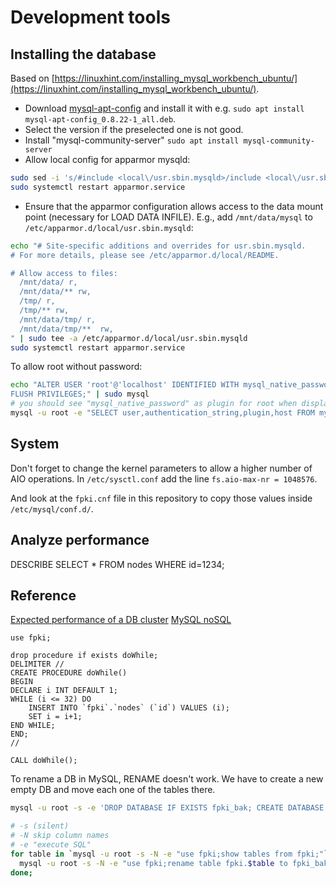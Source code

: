 # Development tools


## Installing the database

Based on [https://linuxhint.com/installing_mysql_workbench_ubuntu/](https://linuxhint.com/installing_mysql_workbench_ubuntu/).
- Download [mysql-apt-config](https://dev.mysql.com/downloads/repo/apt/) and install it with e.g. `sudo apt install mysql-apt-config_0.8.22-1_all.deb`.
- Select the version if the preselected one is not good.
- Install "mysql-community-server" `sudo apt install mysql-community-server`
- Allow local config for apparmor mysqld:
```bash
sudo sed -i 's/#include <local\/usr.sbin.mysqld>/include <local\/usr.sbin.mysqld>/' /etc/apparmor.d/usr.sbin.mysqld
sudo systemctl restart apparmor.service
```
- Ensure that the apparmor configuration allows access to the data mount point (necessary for LOAD DATA INFILE).
  E.g., add `/mnt/data/mysql` to `/etc/apparmor.d/local/usr.sbin.mysqld`:
```bash
echo "# Site-specific additions and overrides for usr.sbin.mysqld.
# For more details, please see /etc/apparmor.d/local/README.

# Allow access to files:
  /mnt/data/ r,
  /mnt/data/** rw,
  /tmp/ r,
  /tmp/** rw,
  /mnt/data/tmp/ r,
  /mnt/data/tmp/**  rw,
" | sudo tee -a /etc/apparmor.d/local/usr.sbin.mysqld
sudo systemctl restart apparmor.service
```

To allow root without password:
```bash
echo "ALTER USER 'root'@'localhost' IDENTIFIED WITH mysql_native_password BY '';
FLUSH PRIVILEGES;" | sudo mysql
# you should see "mysql_native_password" as plugin for root when displaying the root user:
mysql -u root -e "SELECT user,authentication_string,plugin,host FROM mysql.user;"
```


## System

Don't forget to change the kernel parameters to allow a higher number of AIO operations.
In `/etc/sysctl.conf` add the line `fs.aio-max-nr = 1048576`.

And look at the `fpki.cnf` file in this repository to copy those values inside `/etc/mysql/conf.d/`.

## Analyze performance

DESCRIBE SELECT * FROM nodes WHERE id=1234;



## Reference

[Expected performance of a DB cluster](https://www.mysql.com/why-mysql/benchmarks/mysql-cluster/)
[MySQL noSQL](https://www.mysql.com/why-mysql/white-papers/guide-to-mysql-and-nosql-delivering-the-best-of-both-worlds/)



```
use fpki;

drop procedure if exists doWhile;
DELIMITER //  
CREATE PROCEDURE doWhile()   
BEGIN
DECLARE i INT DEFAULT 1; 
WHILE (i <= 32) DO
    INSERT INTO `fpki`.`nodes` (`id`) VALUES (i);
    SET i = i+1;
END WHILE;
END;
//  

CALL doWhile(); 
```

To rename a DB in MySQL, RENAME doesn't work. We have to create a new empty DB and move each one of the tables there.


```bash
mysql -u root -s -e 'DROP DATABASE IF EXISTS fpki_bak; CREATE DATABASE fpki_bak /*!40100 DEFAULT CHARACTER SET binary */ /*!80016 DEFAULT ENCRYPTION='N' */;'

# -s (silent)
# -N skip column names
# -e "execute SQL"
for table in `mysql -u root -s -N -e "use fpki;show tables from fpki;"`; do
  mysql -u root -s -N -e "use fpki;rename table fpki.$table to fpki_bak.$table;";
done;
```
